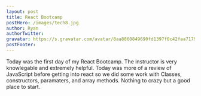 ```yaml
---
layout: post
title: React Bootcamp
postHero: /images/tech8.jpg
author: Ryan
authorTwitter: 
gravatar: https://s.gravatar.com/avatar/8aa8860849690fd1397f0c42faa71795?s=80
postFooter:
---
```


Today was the first day of my React Bootcamp. The instructor is very knowlegable and extremely helpful.
Today was more of a review of JavaScript before getting into react so we did some work with
Classes, constructors, paramaters, and array methods. Nothing to crazy but a good place to start. 
